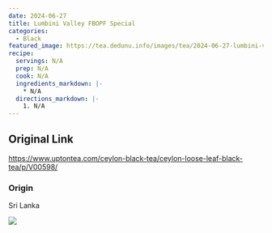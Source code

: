 ```yaml
---
date: 2024-06-27
title: Lumbini Valley FBOPF Special
categories:
  - Black
featured_image: https://tea.dedunu.info/images/tea/2024-06-27-lumbini-valley-fbopf-special-1.jpeg
recipe:
  servings: N/A
  prep: N/A
  cook: N/A
  ingredients_markdown: |-
    * N/A
  directions_markdown: |-
    1. N/A
---
```


## Original Link

<https://www.uptontea.com/ceylon-black-tea/ceylon-loose-leaf-black-tea/p/V00598/>

### Origin

Sri Lanka

![](https://tea.dedunu.info/images/tea/2024-06-27-lumbini-valley-fbopf-special-2.jpeg)
